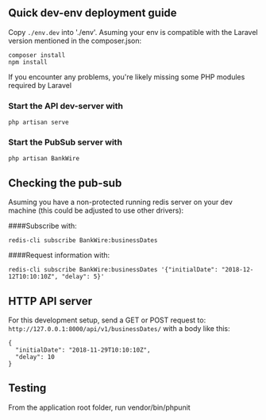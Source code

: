 ## Quick dev-env deployment guide
Copy `./env.dev` into './env'.
Asuming your env is compatible with the Laravel version mentioned in the composer.json:
```
composer install
npm install
```
If you encounter any problems, you're likely missing some PHP modules required by Laravel

### Start the API dev-server with
```
php artisan serve
```

### Start the PubSub server with
```
php artisan BankWire

```


## Checking the pub-sub
Asuming you have a non-protected running redis server on your dev machine (this could be adjusted 
to use other drivers):

####Subscribe with:
```
redis-cli subscribe BankWire:businessDates 
```

####Request information with:
```
redis-cli subscribe BankWire:businessDates '{"initialDate": "2018-12-12T10:10:10Z", "delay": 5}'
```

## HTTP API server
For this development setup, send a GET or POST request to:
```http://127.0.0.1:8000/api/v1/businessDates/```
with a body like this:
```
{
  "initialDate": "2018-11-29T10:10:10Z",
  "delay": 10
}
```
##  Testing
From the application root folder, run vendor/bin/phpunit
